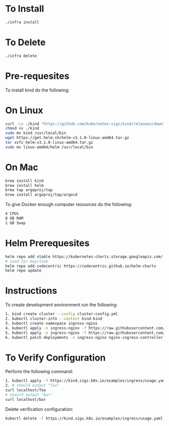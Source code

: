 # To Install
```bash
./infra install
```
# To Delete
```bash
./infra delete
```

Pre-requesites
==============
To install kind do the following:

On Linux
========
```bash
curl -Lo ./kind "https://github.com/kubernetes-sigs/kind/releases/download/v0.7.0/kind-$(uname)-amd64"
chmod +x ./kind
sudo mv kind /usr/local/bin
wget https://get.helm.sh/helm-v3.1.0-linux-amd64.tar.gz
tar xvfz helm-v3.1.0-linux-amd64.tar.gz
sudo mv linux-amd64/helm /usr/local/bin
```

On Mac
===
```bash
brew install kind
brew install helm
brew tap argoproj/tap
brew install argoproj/tap/argocd
```
To give Docker enough computer resources do the following:
```bash
4 CPUs
8 GB RAM
1 GB Swap
```
Helm Prerequesites
=================
```bash
helm repo add stable https://kubernetes-charts.storage.googleapis.com/
# used for keycloak
helm repo add codecentric https://codecentric.github.io/helm-charts
helm repo update
```
Instructions
============
To create development environment run the following:
```bash
1. kind create cluster --config cluster-config.yml
2. kubectl cluster-info --context kind-kind
3. kubectl create namespace ingress-nginx
4. kubectl apply -n ingress-nginx -f https://raw.githubusercontent.com/kubernetes/ingress-nginx/nginx-0.27.0/deploy/static/mandatory.yaml
5. kubectl apply -n ingress-nginx -f https://raw.githubusercontent.com/kubernetes/ingress-nginx/nginx-0.27.0/deploy/static/provider/baremetal/service-nodeport.yaml
6. kubectl patch deployments -n ingress-nginx nginx-ingress-controller -p '{"spec":{"template":{"spec":{"containers":[{"name":"nginx-ingress-controller","ports":[{"containerPort":80,"hostPort":80},{"containerPort":443,"hostPort":443}]}],"nodeSelector":{"ingress-ready":"true"},"tolerations":[{"key":"node-role.kubernetes.io/master","operator":"Equal","effect":"NoSchedule"}]}}}}' 
```

To Verify Configuration
=====================
Perform the following command:
```bash
1. kubectl apply -f https://kind.sigs.k8s.io/examples/ingress/usage.yaml
2. # should output "foo"
curl localhost/foo
# should output "bar"
curl localhost/bar
```

Delete verification configuration:
```bash
kubectl delete -f https://kind.sigs.k8s.io/examples/ingress/usage.yaml
```